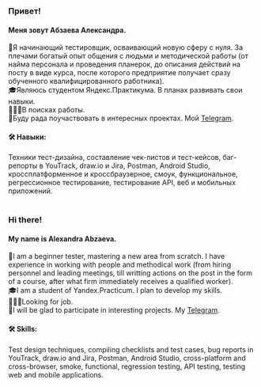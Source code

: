 ### Привет! 
#### Меня зовут Абзаева Александра.
👤Я начинающий тестировщик, осваивающий новую сферу с нуля. За плечами богатый опыт общения с людьми и методической работы (от найма персонала и проведения планерок, до описания действий на посту в виде курса, после которого предприятие получает сразу обученного квалифицированного работника).
<br>🎓Являюсь студентом Яндекс.Практикума. В планах развивать свои навыки.
<br>👩🏼‍💻В поисках работы.
<br>🌸Буду рада поучаствовать в интересных проектах. Мой [Telegram](https://t.me/abzaeva).

#### 🛠 Навыки:
Техники тест-дизайна, составление чек-листов и тест-кейсов, баг-репорты в YouTrack, draw.io и Jira, Postman, Android Studio, кроссплатформенное и кроссбраузерное, смоук, функциональное, регрессионное тестирование, тестирование API, веб и мобильных приложений.
<br>
<br>
### Hi there! 
#### My name is Alexandra Abzaeva.
👤I am a beginner tester, mastering a new area from scratch. I have experience in working with people and methodical work (from hiring personnel and leading meetings, till writting actions on the post in the form of a course, after what firm immediately receives a qualified worker).
<br>🎓I am a student of Yandex.Practicum. I plan to develop my skills.
<br>👩🏼‍💻Looking for job.
<br>🌸I will be glad to participate in interesting projects. My [Telegram](https://t.me/abzaeva).

#### 🛠 Skills:
Test design techniques, compiling checklists and test cases, bug reports in YouTrack, draw.io and Jira, Postman, Android Studio, cross-platform and cross-browser, smoke, functional, regression testing, API testing, testing web and mobile applications.
<br>
<br>
